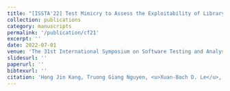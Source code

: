 ```yaml
---
title: "[ISSTA'22] Test Mimicry to Assess the Exploitability of Library."
collection: publications
category: manuscripts
permalink: '/publication/cf21'
excerpt: ''
date: 2022-07-01
venue: 'The 31st International Symposium on Software Testing and Analysis (ISSTA), Research Track'
slidesurl: ''
paperurl: ''
bibtexurl: ''
citation: 'Hong Jin Kang, Truong Giang Nguyen, <u>Xuan-Bach D. Le</u>, David Lo, Corina Pasareanu'
---
```

